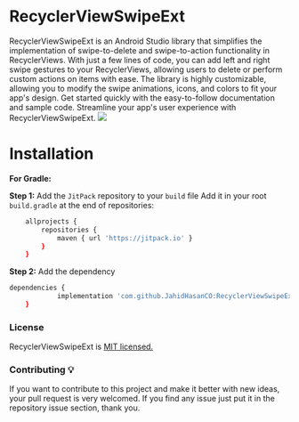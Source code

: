 # RecyclerViewSwipeExt

RecyclerViewSwipeExt is an Android Studio library that simplifies the implementation of swipe-to-delete and swipe-to-action functionality in RecyclerViews. With just a few lines of code, you can add left and right swipe gestures to your RecyclerViews, allowing users to delete or perform custom actions on items with ease. The library is highly customizable, allowing you to modify the swipe animations, icons, and colors to fit your app's design. Get started quickly with the easy-to-follow documentation and sample code. Streamline your app's user experience with RecyclerViewSwipeExt. [![](https://jitpack.io/v/JahidHasanCO/RecyclerViewSwipeExt.svg)](https://jitpack.io/#JahidHasanCO/RecyclerViewSwipeExt)

# Installation
**For Gradle:**

**Step 1:** Add the `JitPack` repository to your `build` file
Add it in your root `build.gradle` at the end of repositories:
```sh
	allprojects {
		repositories {
			maven { url 'https://jitpack.io' }
		}
	}
```

**Step 2:** Add the dependency
```sh
dependencies {
	        implementation 'com.github.JahidHasanCO:RecyclerViewSwipeExt:1.0.2'
	}
```

### License
RecyclerViewSwipeExt is [MIT licensed.](LICENSE)

### Contributing 💡
If you want to contribute to this project and make it better with new ideas, your pull request is very welcomed.
If you find any issue just put it in the repository issue section, thank you. 
